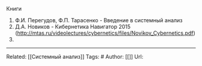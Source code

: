 
Книги
1. Ф.И. Перегудов, Ф.П. Тарасенко - Введение в системный анализ
2. Д.А. Новиков - Кибернетика Навигатор 2015 (http://mtas.ru/videolectures/cybernetics/files/Novikov_Cybernetics.pdf)
3. 


---
Related: [[Системный анализ]]
Tags: #
Author: [[]]
Url: 